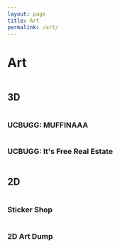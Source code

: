 ```yaml
---
layout: page
title: Art
permalink: /art/
--- 
```


# __Art__

<section id="two">
    <div class="row">
        <div class="column">
            <article class="work-item">
                <h2>3D</h2>
            </article>
            <article class="work-item">
                <a href="https://youtu.be/h-jmzTaM_yg?si=uiXKNETNAqQ8LFFm" class="image fit thumb"><img src="../images/art/muffinaaa.png" alt="" /></a>
                <h3>UCBUGG: MUFFINAAA</h3>
            </article>
            <article class="work-item">
                <a href="https://www.youtube.com/watch?v=sJYXgEZxj3Y" class="image fit thumb"><img src="../images/art/ifre.png" alt="" /></a>
                <h3>UCBUGG: It's Free Real Estate</h3>
            </article>
        </div>
        <div class="column">
            <article class="work-item">
                <h2>2D</h2>
            </article>
            <article class="work-item">
                <a href="https://www.redbubble.com/people/obtusebear/shop" class="image fit thumb"><img src="../images/art/bearbus_blue.png" alt="" /></a>
                <h3>Sticker Shop</h3>
            </article>
            <article class="work-item">
                <a href="/artdump/" class="image fit thumb"><img src="../images/art/medieval.png" alt="" /></a>
                <h3>2D Art Dump</h3>
            </article>
        </div>
    </div>
    <!-- <ul class="actions">
        <li><a href="#" class="button">Full Portfolio</a></li>
    </ul> -->
</section>